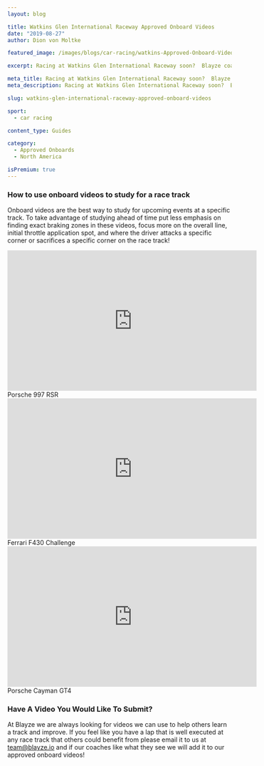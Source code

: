 ```yaml
---
layout: blog

title: Watkins Glen International Raceway Approved Onboard Videos
date: "2019-08-27"
author: Dion von Moltke

featured_image: /images/blogs/car-racing/watkins-Approved-Onboard-Videos-compressor.jpg

excerpt: Racing at Watkins Glen International Raceway soon?  Blayze coaches found videos they approve of watching to study for this race track!

meta_title: Racing at Watkins Glen International Raceway soon?  Blayze coaches found videos they approve of watching to study for this race track!
meta_description: Racing at Watkins Glen International Raceway soon?  Blayze coaches found videos they approve of watching to study for this race track!

slug: watkins-glen-international-raceway-approved-onboard-videos

sport:
  - car racing

content_type: Guides

category:
  - Approved Onboards
  - North America

isPremium: true
---
```


### How to use onboard videos to study for a race track

Onboard videos are the best way to study for upcoming events at a specific track. To take advantage of studying ahead of time put less emphasis on finding exact braking zones in these videos, focus more on the overall line, initial throttle application spot, and where the driver attacks a specific corner or sacrifices a specific corner on the race track!

<iframe title="Blog iFrame" width="560" height="315" src="https://www.youtube.com/embed/zLtChQBj4vg" frameborder="0" allow="accelerometer; autoplay; encrypted-media; gyroscope; picture-in-picture" allowfullscreen></iframe>
Porsche 997 RSR

<iframe title="Blog iFrame" width="560" height="315" src="https://www.youtube.com/embed/83B-LYVh8zk" frameborder="0" allow="accelerometer; autoplay; encrypted-media; gyroscope; picture-in-picture" allowfullscreen></iframe>
Ferrari F430 Challenge

<iframe title="Blog iFrame" width="560" height="315" src="https://www.youtube.com/embed/C8D5XC93uOU" frameborder="0" allow="accelerometer; autoplay; encrypted-media; gyroscope; picture-in-picture" allowfullscreen></iframe>
Porsche Cayman GT4

### Have A Video You Would Like To Submit?

At Blayze we are always looking for videos we can use to help others learn a track and improve. If you feel like you have a lap that is well executed at any race track that others could benefit from please email it to us at team@blayze.io and if our coaches like what they see we will add it to our approved onboard videos!
